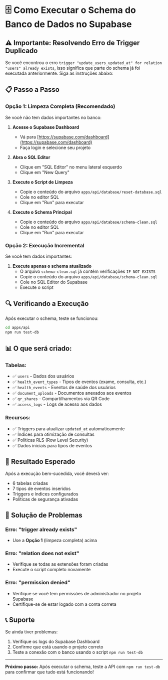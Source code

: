 # 🗄️ Como Executar o Schema do Banco de Dados no Supabase

## ⚠️ Importante: Resolvendo Erro de Trigger Duplicado

Se você encontrou o erro `trigger "update_users_updated_at" for relation "users" already exists`, isso significa que parte do schema já foi executada anteriormente. Siga as instruções abaixo:

## 📋 Passo a Passo

### Opção 1: Limpeza Completa (Recomendado)
Se você não tem dados importantes no banco:

1. **Acesse o Supabase Dashboard**
   - Vá para [https://supabase.com/dashboard](https://supabase.com/dashboard)
   - Faça login e selecione seu projeto

2. **Abra o SQL Editor**
   - Clique em "SQL Editor" no menu lateral esquerdo
   - Clique em "New Query"

3. **Execute o Script de Limpeza**
   - Copie o conteúdo do arquivo `apps/api/database/reset-database.sql`
   - Cole no editor SQL
   - Clique em "Run" para executar

4. **Execute o Schema Principal**
   - Copie o conteúdo do arquivo `apps/api/database/schema-clean.sql`
   - Cole no editor SQL
   - Clique em "Run" para executar

### Opção 2: Execução Incremental
Se você tem dados importantes:

1. **Execute apenas o schema atualizado**
   - O arquivo `schema-clean.sql` já contém verificações `IF NOT EXISTS`
   - Copie o conteúdo do arquivo `apps/api/database/schema-clean.sql`
   - Cole no SQL Editor do Supabase
   - Execute o script

## 🔍 Verificando a Execução

Após executar o schema, teste se funcionou:

```bash
cd apps/api
npm run test-db
```

## 📊 O que será criado:

### Tabelas:
- ✅ `users` - Dados dos usuários
- ✅ `health_event_types` - Tipos de eventos (exame, consulta, etc.)
- ✅ `health_events` - Eventos de saúde dos usuários
- ✅ `document_uploads` - Documentos anexados aos eventos
- ✅ `qr_shares` - Compartilhamentos via QR Code
- ✅ `access_logs` - Logs de acesso aos dados

### Recursos:
- ✅ Triggers para atualizar `updated_at` automaticamente
- ✅ Índices para otimização de consultas
- ✅ Políticas RLS (Row Level Security)
- ✅ Dados iniciais para tipos de eventos

## 🎯 Resultado Esperado

Após a execução bem-sucedida, você deverá ver:
- 6 tabelas criadas
- 7 tipos de eventos inseridos
- Triggers e índices configurados
- Políticas de segurança ativadas

## 🚨 Solução de Problemas

### Erro: "trigger already exists"
- Use a **Opção 1** (limpeza completa) acima

### Erro: "relation does not exist"
- Verifique se todas as extensões foram criadas
- Execute o script completo novamente

### Erro: "permission denied"
- Verifique se você tem permissões de administrador no projeto Supabase
- Certifique-se de estar logado com a conta correta

## 📞 Suporte

Se ainda tiver problemas:
1. Verifique os logs do Supabase Dashboard
2. Confirme que está usando o projeto correto
3. Teste a conexão com o banco usando o script `npm run test-db`

---

**Próximo passo:** Após executar o schema, teste a API com `npm run test-db` para confirmar que tudo está funcionando! 